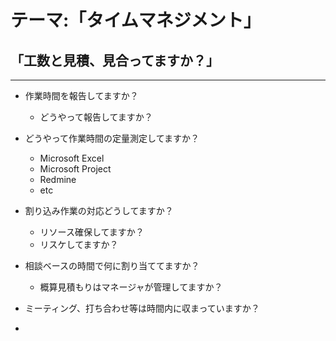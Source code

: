 # テーマ:「タイムマネジメント」

## 「工数と見積、見合ってますか？」

---

* 作業時間を報告してますか？
    * どうやって報告してますか？

* どうやって作業時間の定量測定してますか？
    * Microsoft Excel
    * Microsoft Project
    * Redmine
    * etc


* 割り込み作業の対応どうしてますか？
    * リソース確保してますか？
    * リスケしてますか？


* 相談ベースの時間で何に割り当ててますか？
    * 概算見積もりはマネージャが管理してますか？

* ミーティング、打ち合わせ等は時間内に収まっていますか？

* 
